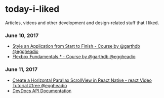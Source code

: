 # today-i-liked
Articles, videos and other development and design-related stuff that I liked.

### June 10, 2017
- [Style an Application from Start to Finish - Course by @garthdb @eggheadio](https://egghead.io/courses/style-an-application-from-start-to-finish) 
- [Flexbox Fundamentals * - Course by @garthdb @eggheadio](https://egghead.io/courses/flexbox-fundamentals) 

### June 11, 2017
- [Create a Horizontal Parallax ScrollView in React Native - react Video Tutorial #free @eggheadio](https://egghead.io/lessons/react-create-a-horizontal-parallax-scrollview-in-react-native) 
- [DevDocs API Documentation](http://devdocs.io/) 
